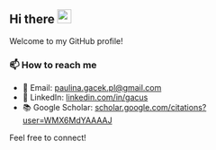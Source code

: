 ## Hi there <img src="https://media.giphy.com/media/hvRJCLFzcasrR4ia7z/giphy.gif" width="25px">

Welcome to my GitHub profile!  

### 📫 How to reach me

- 📧 Email: [paulina.gacek.pl@gmail.com](mailto:paulina.gacek.pl@gmail.com)  
- 🔗 LinkedIn: [linkedin.com/in/gacus](https://www.linkedin.com/in/gacus/)  
- 📚 Google Scholar: [scholar.google.com/citations?user=WMX6MdYAAAAJ](https://scholar.google.com/citations?user=WMX6MdYAAAAJ&hl=en&oi=ao)

Feel free to connect!
